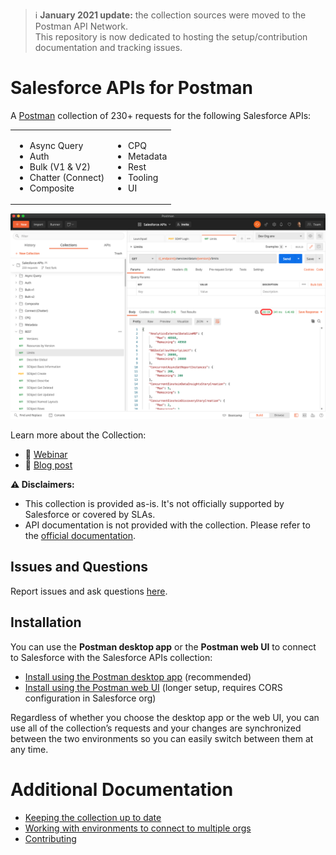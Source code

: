 > ℹ️  **January 2021 update:** the collection sources were moved to the Postman API Network.<br/>
This repository is now dedicated to hosting the setup/contribution documentation and tracking issues.


# Salesforce APIs for Postman

A [Postman](https://www.postman.com) collection of 230+ requests for the following Salesforce APIs:

<table>
   <tr>
      <td>
         <ul>
            <li>Async Query</li>
            <li>Auth</li>
            <li>Bulk (V1 & V2)</li>
            <li>Chatter (Connect)</li>
            <li>Composite</li>
         </ul>
      </td>
      <td>
         <ul>
            <li>CPQ</li>
            <li>Metadata</li>
            <li>Rest</li>
            <li>Tooling</li>
            <li>UI</li>
         </ul>
      </td>
   </tr>
</table>

![Postman screenshot](doc-gfx/app/limits-status-200.png)

Learn more about the Collection:
- 🎥 [Webinar](https://trailhead.salesforce.com/live/videos/a2r3k000001WFhk/exploring-the-salesforce-apis-with-postman/)
- 📖 [Blog post](https://developer.salesforce.com/blogs/2020/03/explore-the-salesforce-apis-with-a-postman-collection.html)

**⚠️ Disclaimers:**
- This collection is provided as-is. It's not officially supported by Salesforce or covered by SLAs.
- API documentation is not provided with the collection. Please refer to the [official documentation](https://developer.salesforce.com/docs).


## Issues and Questions

Report issues and ask questions [here](https://github.com/forcedotcom/postman-salesforce-apis/issues).


## Installation

You can use the **Postman desktop app** or the **Postman web UI** to connect to Salesforce with the Salesforce APIs collection:

- [Install using the Postman desktop app](install-with-app.md) (recommended)
- [Install using the Postman web UI](install-with-web.md) (longer setup, requires CORS configuration in Salesforce org)

Regardless of whether you choose the desktop app or the web UI, you can use all of the collection’s requests and your changes are synchronized between the two environments so you can easily switch between them at any time.


# Additional Documentation

- [Keeping the collection up to date](updating.md)
- [Working with environments to connect to multiple orgs](working-with-environments.md)
- [Contributing](contributing.md)
